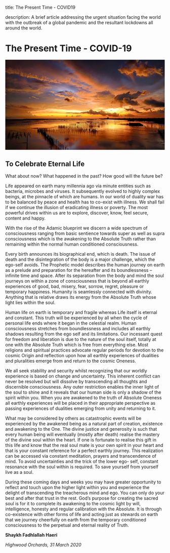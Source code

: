 title: The Present Time - COVID19

description: A brief article addressing the urgent situation facing the world with the outbreak of a global pandemic and the resultant lockdowns all around the world.

# The Present Time - COVID-19

![Life](../../assets/images/07.jpg)

## To Celebrate Eternal Life

What about now? What happened in the past? How good will the future be?

Life appeared on earth many millennia ago via minute entities such as bacteria, microbes and viruses. It subsequently evolved to highly complex beings, at the pinnacle of which are humans. In our world of duality war has to be balanced by peace and health has to co-exist with illness. We shall fail if we continue the illusion of eradicating illness or poverty. The most powerful drives within us are to explore, discover, know, feel secure, content and happy.

With the rise of the Adamic blueprint we discern a wide spectrum of consciousness ranging from basic sentience towards super as well as supra consciousness which is the awakening to the Absolute Truth rather than remaining within the normal human conditioned consciousness.

Every birth announces its biographical end, which is death. The issue of death and the disintegration of the body is a major challenge, which the ego-self avoids. The Prophetic model describes the human journey on earth as a prelude and preparation for the hereafter and its boundlessness – infinite time and space. After its separation from the body and mind the soul journeys on within a zone of consciousness that is beyond all earthly experiences of good, bad, misery, fear, sorrow, regret, pleasure or temporary happiness. Humanity is seamlessly connected with divinity. Anything that is relative draws its energy from the Absolute Truth whose light lies within the soul.

Human life on earth is temporary and fragile whereas Life itself is eternal and constant. This truth will be experienced by all when the cycle of personal life ends where it began in the celestial realm. Human consciousness stretches from boundlessness and includes all earthly shadows resulting from the ego self and its limitations. Our incessant quest for freedom and liberation is due to the nature of the soul itself, totally at one with the Absolute Truth which is free from everything else. Most religions and spiritual practices advocate regular periods for devotion to the cosmic Origin and reflection upon how all earthly experiences of dualities and pluralities emerge from and return to the cosmic Oneness.

We all seek stability and security whilst recognizing that our worldly experience is based on change and uncertainty. This inherent conflict can never be resolved but will dissolve by transcending all thoughts and discernible consciousness. Any outer restriction enables the inner light of the soul to shine and it reveals that our human side is only a shadow of the spirit within you. When you are awakened to the truth of Absolute Oneness all earthly experiences will be placed in their appropriate perspective as passing experiences of dualities emerging from unity and returning to it.

What may be considered by others as catastrophic events will be experienced by the awakened being as a natural part of creation, existence and awakening to the One. The divine justice and generosity is such that every human being will eventually (mostly after death) realise the mastery of the divine soul within the heart. If one is fortunate to realise this gift in this life and know that the real soul mate is your own spirit in your heart and that is your constant reference for a perfect earthly journey. This realization can be accessed via constant meditation, prayers and transcendence of mind. To avoid uncertainties and the trick of the lower ego- self, constant resonance with the soul within is required. To save yourself from yourself live as a soul.

During these coming days and weeks you may have greater opportunity to reflect and touch upon the higher light within you and experience the delight of transcending the treacherous mind and ego. You can only do your best and after that trust in the rest. God’s purpose for creating the sacred soul is for it to complete its awakening to the cosmic light by will, intelligence, honesty and regular calibration with the Absolute. It is through co-existence with other forms of life and acting just as stewards on earth that we journey cheerfully on earth from the temporary conditioned consciousness to the perpetual and eternal reality of Truth.

**Shaykh Fadhlallah Haeri**

_Highwood Orchards, 31 March 2020_